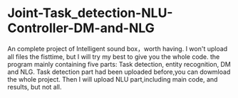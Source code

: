 # Joint-Task_detection-NLU-Controller-DM-and-NLG
An complete project of Intelligent sound box，worth having.
I won't upload all files the fisttime, but I will try my best to give you the whole code.
the program mainly containing five parts: Task detection, entity recognition, DM and NLG. Task detection part had been uploaded before,you can
dowmload the whole project. Then I will upload NLU part,including main code, and results, but not all.

